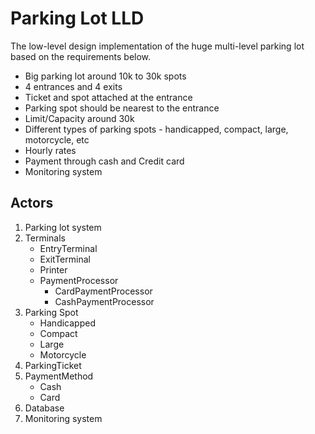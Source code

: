 # Parking Lot LLD
The low-level design implementation of the huge multi-level parking lot based on the requirements below.
- Big parking lot around 10k to 30k spots
- 4 entrances and 4 exits
- Ticket and spot attached at the entrance
- Parking spot should be nearest to the entrance
- Limit/Capacity around 30k
- Different types of parking spots - handicapped, compact, large, motorcycle, etc
- Hourly rates
- Payment through cash and Credit card
- Monitoring system

## Actors
1. Parking lot system
2. Terminals
    - EntryTerminal
    - ExitTerminal
    - Printer
    - PaymentProcessor
        - CardPaymentProcessor
        - CashPaymentProcessor
3. Parking Spot
    - Handicapped
    - Compact
    - Large
    - Motorcycle
4. ParkingTicket
5. PaymentMethod
    - Cash
    - Card
5. Database
6. Monitoring system
